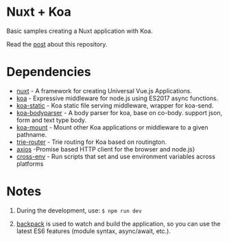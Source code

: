 Nuxt + Koa
===========

Basic samples creating a Nuxt application with Koa.

Read the [post](https://www.codementor.io/lautiamkok/creating-a-nuxt-application-with-koa-express-and-slim-cfqjp0ylw) about this repository.

Dependencies
==========
* [nuxt](https://github.com/nuxt/nuxt.js) - A framework for creating Universal Vue.js Applications.
* [koa](https://github.com/koajs/koa) - Expressive middleware for node.js using ES2017 async functions.
* [koa-static](https://github.com/koajs/static) - Koa static file serving middleware, wrapper for koa-send.
* [koa-bodyparser](https://github.com/koajs/bodyparser) - A body parser for koa, base on co-body. support json, form and text type body.
* [koa-mount](https://github.com/koajs/mount) - Mount other Koa applications or middleware to a given pathname.
* [trie-router](https://github.com/koajs/trie-router) - Trie routing for Koa based on routington.
* [axios](https://github.com/mzabriskie/axios) -Promise based HTTP client for the browser and node.js)
* [cross-env](https://github.com/kentcdodds/cross-env) - Run scripts that set and use environment variables across platforms

Notes
==========

1. During the development, use: `$ npm run dev`

2. [backpack](https://github.com/palmerhq/backpack) is used to watch and build the application, so you can use the latest ES6 features (module syntax, async/await, etc.).
